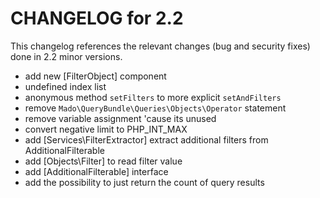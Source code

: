 CHANGELOG for 2.2
=================

This changelog references the relevant changes (bug and security fixes) done
in 2.2 minor versions.

 - add new [FilterObject] component
 - undefined index list
 - anonymous method `setFilters` to more explicit `setAndFilters`
 - remove `Mado\QueryBundle\Queries\Objects\Operator` statement
 - remove variable assignment 'cause its unused
 - convert negative limit to PHP_INT_MAX
 - add [Services\FilterExtractor] extract additional filters from AdditionalFilterable
 - add [Objects\Filter] to read filter value
 - add [AdditionalFilterable] interface
 - add the possibility to just return the count of query results
